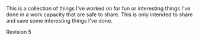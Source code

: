 This is a collection of things I've worked on for fun or interesting things I've done in a work capacity that are safe to share.  This is only intended to share and save some interesting things I've done.  


Revision 5

